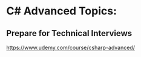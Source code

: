 # C# Advanced Topics:

## Prepare for Technical Interviews

https://www.udemy.com/course/csharp-advanced/
